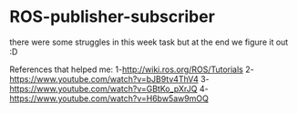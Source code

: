 # ROS-publisher-subscriber

there were some struggles in this week task but at the end we figure it out :D

References that helped me:
1-http://wiki.ros.org/ROS/Tutorials
 2-https://www.youtube.com/watch?v=bJB9tv4ThV4
 3-https://www.youtube.com/watch?v=GBtKo_pXrJQ
 4-https://www.youtube.com/watch?v=H6bw5aw9mOQ
